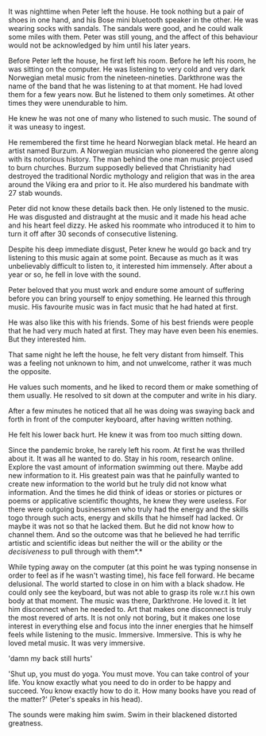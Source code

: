 It was nighttime when Peter left the house. He took nothing but a pair of shoes in one hand, and his Bose mini bluetooth speaker in the other. He was wearing socks with sandals. The sandals were good, and he could walk some miles with them. Peter was still young, and the affect of this behaviour would not be acknowledged by him until his later years.

Before Peter left the house, he first left his room. Before he left his room, he was sitting on the computer. He was listening to very cold and very dark Norwegian metal music from the nineteen-nineties. Darkthrone was the name of the band that he was listening to at that moment. He had loved them for a few years now. But he listened to them only sometimes. At other times they were unendurable to him.

He knew he was not one of many who listened to such music. The sound of it was uneasy to ingest.

He remembered the first time he heard Norwegian black metal. He heard an artist named Burzum. A Norwegian musician who pioneered the genre along with its notorious history. The man behind the one man music project used to burn churches. Burzum supposedly believed that Christianity had destroyed the traditional Nordic mythology and religion that was in the area around the Viking era and prior to it. He also murdered his bandmate with 27 stab wounds.

Peter did not know these details back then. He only listened to the music. He was disgusted and distraught at the music and it made his head ache and his heart feel dizzy. He asked his roommate who introduced it to him to turn it off after 30 seconds of consecutive listening.

Despite his deep immediate disgust, Peter knew he would go back and try listening to this music again at some point. Because as much as it was unbelievably difficult to listen to, it interested him immensely. After about a year or so, he fell in love with the sound.

Peter beloved that you must work and endure some amount of suffering before you can bring yourself to enjoy something. He learned this through music. His favourite music was in fact music that he had hated at first.

He was also like this with his friends. Some of his best friends were people that he had very much hated at first. They may have even been his enemies. But they interested him.

That same night he left the house, he felt very distant from himself. This was a feeling not unknown to him, and not unwelcome, rather it was much the opposite.

He values such moments, and he liked to record them or make something of them usually. He resolved to sit down at the computer and write in his diary.

After a few minutes he noticed that all he was doing was swaying back and forth in front of the computer keyboard, after having written nothing.

He felt his lower back hurt. He knew it was from too much sitting down.

Since the pandemic broke, he rarely left his room. At first he was thrilled about it. It was all he wanted to do. Stay in his room, research online. Explore the vast amount of information swimming out there. Maybe add new information to it. His greatest pain was that he painfully wanted to create new information to the world but he truly did not know what information. And the times he did think of ideas or stories or pictures or poems or applicative scientific thoughts, he knew they were useless. For there were outgoing businessmen who truly had the energy and the skills togo through such acts, energy and skills that he himself had lacked. Or maybe it was not so that he lacked them. But he did not know how to channel them. And so the outcome was that he believed he had terrific artistic and scientific ideas but neither the will or the ability or the *decisiveness* to pull through with them*.*

While typing away on the computer (at this point he was typing nonsense in order to feel as if he wasn't wasting time), his face fell forward. He became delusional. The world started to close in on him with a black shadow. He could only see the keyboard, but was not able to grasp its role w.r.t his own body at that moment. The music was there, Darkthrone. He loved it. It let him disconnect when he needed to. Art that makes one disconnect is truly the most revered of arts. It is not only not boring, but it makes one lose interest in everything else and focus into the inner energies that he himself feels while listening to the music. Immersive. Immersive. This is why he loved metal music. It was very immersive.

'damn my back still hurts'

'Shut up, you must do yoga. You must move. You can take control of your life. You know exactly what you need to do in order to be happy and succeed. You know exactly how to do it. How many books have you read of the matter?' (Peter's speaks in his head).

The sounds were making him swim. Swim in their blackened distorted greatness.
